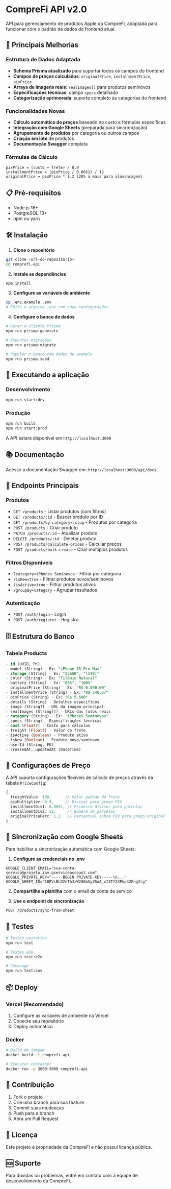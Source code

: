# CompreFi API v2.0

API para gerenciamento de produtos Apple da CompreFi, adaptada para funcionar com o padrão de dados do frontend atual.

## 🚀 Principais Melhorias

### Estrutura de Dados Adaptada

- **Schema Prisma atualizado** para suportar todos os campos do frontend
- **Campos de preços calculados**: `originalPrice`, `installmentPrice`, `pixPrice`
- **Arrays de imagens reais**: `realImages[]` para produtos seminovos
- **Especificações técnicas**: campo `specs` detalhado
- **Categorização aprimorada**: suporte completo às categorias do frontend

### Funcionalidades Novas

- **Cálculo automático de preços** baseado no custo e fórmulas específicas
- **Integração com Google Sheets** (preparada para sincronização)
- **Agrupamento de produtos** por categoria ou outros campos
- **Criação em lote** de produtos
- **Documentação Swagger** completa

### Fórmulas de Cálculo

```
pixPrice = (custo + frete) / 0.9
installmentPrice = (pixPrice / 0.8651) / 12
originalPrice = pixPrice * 1.2 (20% a mais para alavancagem)
```

## 📋 Pré-requisitos

- Node.js 18+
- PostgreSQL 13+
- npm ou yarn

## 🛠️ Instalação

1. **Clone o repositório**

```bash
git clone <url-do-repositorio>
cd comprefi-api
```

2. **Instale as dependências**

```bash
npm install
```

3. **Configure as variáveis de ambiente**

```bash
cp .env.example .env
# Edite o arquivo .env com suas configurações
```

4. **Configure o banco de dados**

```bash
# Gerar o cliente Prisma
npm run prisma:generate

# Executar migrações
npm run prisma:migrate

# Popular o banco com dados de exemplo
npm run prisma:seed
```

## 🚀 Executando a aplicação

### Desenvolvimento

```bash
npm run start:dev
```

### Produção

```bash
npm run build
npm run start:prod
```

A API estará disponível em `http://localhost:3000`

## 📚 Documentação

Acesse a documentação Swagger em: `http://localhost:3000/api/docs`

## 🔗 Endpoints Principais

### Produtos

- `GET /products` - Listar produtos (com filtros)
- `GET /products/:id` - Buscar produto por ID
- `GET /products/by-category/:slug` - Produtos por categoria
- `POST /products` - Criar produto
- `PATCH /products/:id` - Atualizar produto
- `DELETE /products/:id` - Deletar produto
- `POST /products/calculate-prices` - Calcular preços
- `POST /products/bulk-create` - Criar múltiplos produtos

### Filtros Disponíveis

- `?category=iPhones Seminovos` - Filtrar por categoria
- `?isNew=true` - Filtrar produtos novos/seminovos
- `?isActive=true` - Filtrar produtos ativos
- `?groupBy=category` - Agrupar resultados

### Autenticação

- `POST /auth/login` - Login
- `POST /auth/register` - Registro

## 🗄️ Estrutura do Banco

### Tabela Products

```sql
- id (UUID, PK)
- model (String) - Ex: "iPhone 15 Pro Max"
- storage (String) - Ex: "256GB", "(1TB)"
- color (String) - Ex: "Titânio Natural"
- battery (String) - Ex: "89%", "100%"
- originalPrice (String) - Ex: "R$ 6.590,00"
- installmentPrice (String) - Ex: "R$ 540,67"
- pixPrice (String) - Ex: "R$ 5.690"
- details (String) - Detalhes específicos
- image (String?) - URL da imagem principal
- realImages (String[]) - URLs das fotos reais
- category (String) - Ex: "iPhones Seminovos"
- specs (String) - Especificações técnicas
- cost (Float?) - Custo para cálculos
- freight (Float?) - Valor do frete
- isActive (Boolean) - Produto ativo
- isNew (Boolean) - Produto novo/seminovo
- userId (String, FK)
- createdAt, updatedAt (DateTime)
```

## 🔧 Configurações de Preço

A API suporta configurações flexíveis de cálculo de preços através da tabela `PriceConfig`:

```typescript
{
  freightValue: 100,      // Valor padrão do frete
  pixMultiplier: 0.9,     // Divisor para preço PIX
  installmentDiv1: 0.8651, // Primeiro divisor para parcelas
  installmentDiv2: 12,     // Número de parcelas
  originalPricePerc: 1.2   // Percentual sobre PIX para preço original
}
```

## 🔄 Sincronização com Google Sheets

Para habilitar a sincronização automática com Google Sheets:

1. **Configure as credenciais no .env**

```env
GOOGLE_CLIENT_EMAIL="sua-conta-servico@projeto.iam.gserviceaccount.com"
GOOGLE_PRIVATE_KEY="-----BEGIN PRIVATE KEY-----\n..."
GOOGLE_SHEET_ID="1BPVsBLD2eTbJzW286bSyZSnA_xI3TY2XPkp42FngIrg"
```

2. **Compartilhe a planilha** com o email da conta de serviço

3. **Use o endpoint de sincronização**

```bash
POST /products/sync-from-sheet
```

## 🧪 Testes

```bash
# Testes unitários
npm run test

# Testes e2e
npm run test:e2e

# Coverage
npm run test:cov
```

## 📦 Deploy

### Vercel (Recomendado)

1. Configure as variáveis de ambiente na Vercel
2. Conecte seu repositório
3. Deploy automático

### Docker

```bash
# Build da imagem
docker build -t comprefi-api .

# Executar container
docker run -p 3000:3000 comprefi-api
```

## 🤝 Contribuição

1. Fork o projeto
2. Crie uma branch para sua feature
3. Commit suas mudanças
4. Push para a branch
5. Abra um Pull Request

## 📄 Licença

Este projeto é propriedade da CompreFi e não possui licença pública.

## 🆘 Suporte

Para dúvidas ou problemas, entre em contato com a equipe de desenvolvimento da CompreFi.
